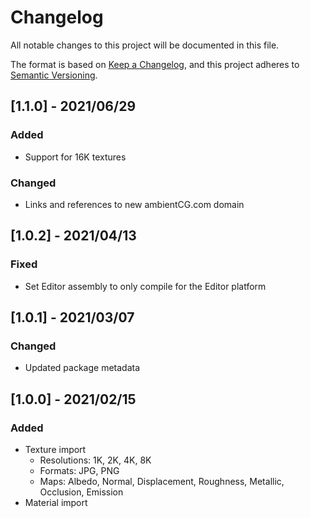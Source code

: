 # Changelog

All notable changes to this project will be documented in this file.

The format is based on [Keep a Changelog](https://keepachangelog.com/en/1.0.0/),
and this project adheres to [Semantic Versioning](https://semver.org/spec/v2.0.0.html).

## [1.1.0] - 2021/06/29

### Added

- Support for 16K textures

### Changed

- Links and references to new ambientCG.com domain

## [1.0.2] - 2021/04/13

### Fixed

- Set Editor assembly to only compile for the Editor platform

## [1.0.1] - 2021/03/07

### Changed

- Updated package metadata

## [1.0.0] - 2021/02/15

### Added

- Texture import
  - Resolutions: 1K, 2K, 4K, 8K
  - Formats: JPG, PNG
  - Maps: Albedo, Normal, Displacement, Roughness, Metallic, Occlusion, Emission
- Material import
